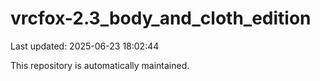# vrcfox-2.3_body_and_cloth_edition

Last updated: 2025-06-23 18:02:44

This repository is automatically maintained.
